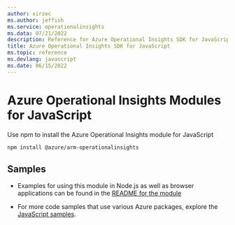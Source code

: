 ```yaml
---
author: xirzec
ms.author: jeffish
ms.service: operationalinsights
ms.data: 07/21/2022
description: Reference for Azure Operational Insights SDK for JavaScript
title: Azure Operational Insights SDK for JavaScript
ms.topic: reference
ms.devlang: javascript
ms.date: 06/15/2022
---
```

# Azure Operational Insights Modules for JavaScript

Use npm to install the Azure Operational Insights module for JavaScript

```bash
npm install @azure/arm-operationalinsights
```

## Samples

* Examples for using this module in Node.js as well as browser applications can be found in the [README for the module](https://www.npmjs.com/package/@azure/arm-operationalinsights)

* For more code samples that use various Azure packages, explore the [JavaScript samples](https://docs.microsoft.com/samples/browse/?languages=javascript).